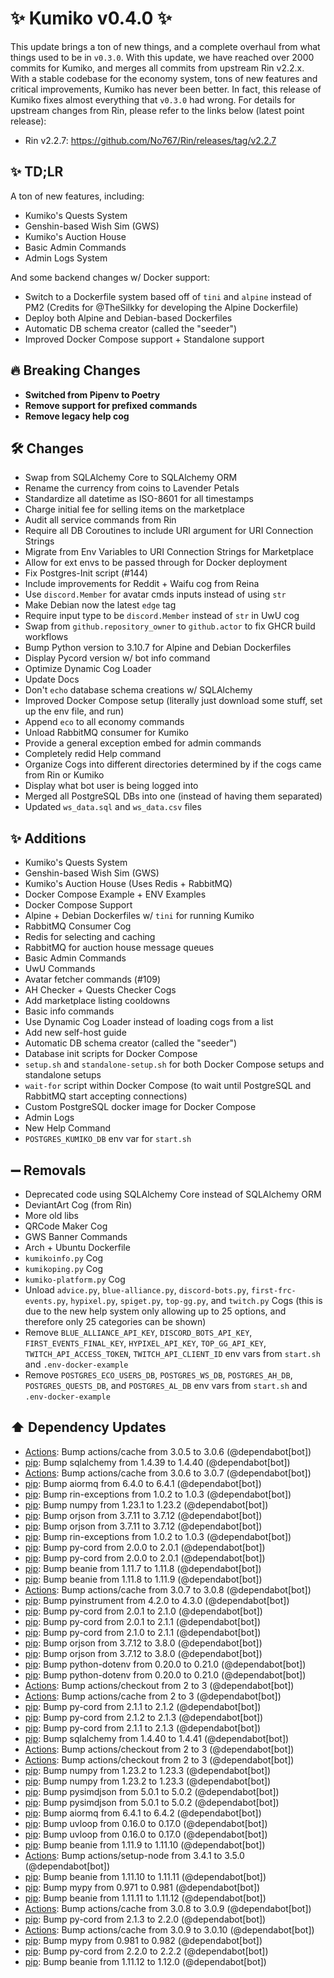 # ✨ Kumiko v0.4.0 ✨

This update brings a ton of new things, and a complete overhaul from what things used to be in `v0.3.0`. With this update, we have reached over 2000 commits for Kumiko, and merges all commits from upstream Rin v2.2.x. With a stable codebase for the economy system, tons of new features and critical improvements, Kumiko has never been better. In fact, this release of Kumiko fixes almost everything that `v0.3.0` had wrong. For details for upstream changes from Rin, please refer to the links below (latest point release):

- Rin v2.2.7: https://github.com/No767/Rin/releases/tag/v2.2.7

## ✨ TD;LR

A ton of new features, including:

- Kumiko's Quests System
- Genshin-based Wish Sim (GWS)
- Kumiko's Auction House
- Basic Admin Commands
- Admin Logs System

And some backend changes w/ Docker support:

- Switch to a Dockerfile system based off of `tini` and `alpine` instead of PM2 (Credits for @TheSilkky for developing the Alpine Dockerfile)
- Deploy both Alpine and Debian-based Dockerfiles
- Automatic DB schema creator (called the "seeder")
- Improved Docker Compose support + Standalone support

## 🔥 Breaking Changes

- **Switched from Pipenv to Poetry**
- **Remove support for prefixed commands**
- **Remove legacy help cog**

## 🛠️ Changes

- Swap from SQLAlchemy Core to SQLAlchemy ORM
- Rename the currency from coins to Lavender Petals
- Standardize all datetime as ISO-8601 for all timestamps
- Charge initial fee for selling items on the marketplace 
- Audit all service commands from Rin
- Require all DB Coroutines to include URI argument for URI Connection Strings
- Migrate from Env Variables to URI Connection Strings for Marketplace
- Allow for ext envs to be passed through for Docker deployment
- Fix Postgres-Init script (#144)
- Include improvements for Reddit + Waifu cog from Reina
- Use `discord.Member` for avatar cmds inputs instead of using `str`
- Make Debian now the latest `edge` tag
- Require input type to be `discord.Member` instead of `str` in UwU cog
- Swap from `github.repository_owner` to `github.actor` to fix GHCR build workflows
- Bump Python version to 3.10.7 for Alpine and Debian Dockerfiles
- Display Pycord version w/ bot info command
- Optimize Dynamic Cog Loader
- Update Docs
- Don't `echo` database schema creations w/ SQLAlchemy
- Improved Docker Compose setup (literally just download some stuff, set up the env file, and run)
- Append `eco` to all economy commands
- Unload RabbitMQ consumer for Kumiko
- Provide a general exception embed for admin commands
- Completely redid Help command
- Organize Cogs into different directories determined by if the cogs came from Rin or Kumiko
- Display what bot user is being logged into
- Merged all PostgreSQL DBs into one (instead of having them separated)
- Updated `ws_data.sql` and `ws_data.csv` files


## ✨ Additions
- Kumiko's Quests System
- Genshin-based Wish Sim (GWS)
- Kumiko's Auction House (Uses Redis + RabbitMQ)
- Docker Compose Example + ENV Examples
- Docker Compose Support
- Alpine + Debian Dockerfiles w/ `tini` for running Kumiko
- RabbitMQ Consumer Cog
- Redis for selecting and caching
- RabbitMQ for auction house message queues
- Basic Admin Commands
- UwU Commands
- Avatar fetcher commands (#109)
- AH Checker + Quests Checker Cogs
- Add marketplace listing cooldowns
- Basic info commands
- Use Dynamic Cog Loader instead of loading cogs from a list
- Add new self-host guide
- Automatic DB schema creator (called the "seeder")
- Database init scripts for Docker Compose 
- `setup.sh` and `standalone-setup.sh` for both Docker Compose setups and standalone setups
- `wait-for` script within Docker Compose (to wait until PostgreSQL and RabbitMQ start accepting connections)
- Custom PostgreSQL docker image for Docker Compose
- Admin Logs
- New Help Command
- `POSTGRES_KUMIKO_DB` env var for `start.sh`

## ➖ Removals

- Deprecated code using SQLAlchemy Core instead of SQLAlchemy ORM
- DeviantArt Cog (from Rin)
- More old libs
- QRCode Maker Cog
- GWS Banner Commands
- Arch + Ubuntu Dockerfile
- `kumikoinfo.py` Cog
- `kumikoping.py` Cog
- `kumiko-platform.py` Cog
- Unload `advice.py`, `blue-alliance.py`, `discord-bots.py`, `first-frc-events.py`, `hypixel.py`, `spiget.py`, `top-gg.py`, and `twitch.py` Cogs (this is due to the new help system only allowing up to 25 options, and therefore only 25 categories can be shown)
- Remove `BLUE_ALLIANCE_API_KEY`, `DISCORD_BOTS_API_KEY`, `FIRST_EVENTS_FINAL_KEY`, `HYPIXEL_API_KEY`,  `TOP_GG_API_KEY`, `TWITCH_API_ACCESS_TOKEN`, `TWITCH_API_CLIENT_ID` env vars from `start.sh` and `.env-docker-example`
- Remove `POSTGRES_ECO_USERS_DB`, `POSTGRES_WS_DB`, `POSTGRES_AH_DB`, `POSTGRES_QUESTS_DB`, and `POSTGRES_AL_DB` env vars from `start.sh` and `.env-docker-example`


## ⬆️ Dependency Updates

- [Actions](deps): Bump actions/cache from 3.0.5 to 3.0.6 (@dependabot[bot])
- [pip](deps): Bump sqlalchemy from 1.4.39 to 1.4.40 (@dependabot[bot])
- [Actions](deps): Bump actions/cache from 3.0.6 to 3.0.7 (@dependabot[bot])
- [pip](deps): Bump aiormq from 6.4.0 to 6.4.1 (@dependabot[bot])
- [pip](deps): Bump rin-exceptions from 1.0.2 to 1.0.3 (@dependabot[bot])
- [pip](deps): Bump numpy from 1.23.1 to 1.23.2 (@dependabot[bot])
- [pip](deps): Bump orjson from 3.7.11 to 3.7.12 (@dependabot[bot])
- [pip](deps): Bump orjson from 3.7.11 to 3.7.12 (@dependabot[bot])
- [pip](deps): Bump rin-exceptions from 1.0.2 to 1.0.3 (@dependabot[bot])
- [pip](deps): Bump py-cord from 2.0.0 to 2.0.1 (@dependabot[bot])
- [pip](deps): Bump py-cord from 2.0.0 to 2.0.1 (@dependabot[bot])
- [pip](deps): Bump beanie from 1.11.7 to 1.11.8 (@dependabot[bot])
- [pip](deps): Bump beanie from 1.11.8 to 1.11.9 (@dependabot[bot])
- [Actions](deps): Bump actions/cache from 3.0.7 to 3.0.8 (@dependabot[bot])
- [pip](deps-dev): Bump pyinstrument from 4.2.0 to 4.3.0 (@dependabot[bot])
- [pip](deps): Bump py-cord from 2.0.1 to 2.1.0 (@dependabot[bot])
- [pip](deps): Bump py-cord from 2.0.1 to 2.1.1 (@dependabot[bot])
- [pip](deps): Bump py-cord from 2.1.0 to 2.1.1 (@dependabot[bot])
- [pip](deps): Bump orjson from 3.7.12 to 3.8.0 (@dependabot[bot])
- [pip](deps): Bump orjson from 3.7.12 to 3.8.0 (@dependabot[bot])
- [pip](deps): Bump python-dotenv from 0.20.0 to 0.21.0 (@dependabot[bot])
- [pip](deps): Bump python-dotenv from 0.20.0 to 0.21.0 (@dependabot[bot])
- [Actions](deps): Bump actions/checkout from 2 to 3 (@dependabot[bot])
- [Actions](deps): Bump actions/cache from 2 to 3 (@dependabot[bot])
- [pip](deps): Bump py-cord from 2.1.1 to 2.1.2 (@dependabot[bot])
- [pip](deps): Bump py-cord from 2.1.2 to 2.1.3 (@dependabot[bot])
- [pip](deps): Bump py-cord from 2.1.1 to 2.1.3 (@dependabot[bot])
- [pip](deps): Bump sqlalchemy from 1.4.40 to 1.4.41 (@dependabot[bot])
- [Actions](deps): Bump actions/checkout from 2 to 3 (@dependabot[bot])
- [Actions](deps): Bump actions/checkout from 2 to 3 (@dependabot[bot])
- [pip](deps): Bump numpy from 1.23.2 to 1.23.3 (@dependabot[bot])
- [pip](deps): Bump numpy from 1.23.2 to 1.23.3 (@dependabot[bot])
- [pip](deps): Bump pysimdjson from 5.0.1 to 5.0.2 (@dependabot[bot])
- [pip](deps): Bump pysimdjson from 5.0.1 to 5.0.2 (@dependabot[bot])
- [pip](deps): Bump aiormq from 6.4.1 to 6.4.2 (@dependabot[bot])
- [pip](deps): Bump uvloop from 0.16.0 to 0.17.0 (@dependabot[bot])
- [pip](deps): Bump uvloop from 0.16.0 to 0.17.0 (@dependabot[bot])
- [pip](deps): Bump beanie from 1.11.9 to 1.11.10 (@dependabot[bot])
- [Actions](deps): Bump actions/setup-node from 3.4.1 to 3.5.0 (@dependabot[bot])
- [pip](deps): Bump beanie from 1.11.10 to 1.11.11 (@dependabot[bot])
- [pip](deps-dev): Bump mypy from 0.971 to 0.981 (@dependabot[bot])
- [pip](deps): Bump beanie from 1.11.11 to 1.11.12 (@dependabot[bot])
- [Actions](deps): Bump actions/cache from 3.0.8 to 3.0.9 (@dependabot[bot])
- [pip](deps): Bump py-cord from 2.1.3 to 2.2.0 (@dependabot[bot])
- [Actions](deps): Bump actions/cache from 3.0.9 to 3.0.10 (@dependabot[bot])
- [pip](deps-dev): Bump mypy from 0.981 to 0.982 (@dependabot[bot])
- [pip](deps): Bump py-cord from 2.2.0 to 2.2.2 (@dependabot[bot])
- [pip](deps): Bump beanie from 1.11.12 to 1.12.0 (@dependabot[bot])